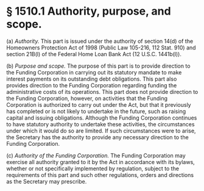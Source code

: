 # § 1510.1   Authority, purpose, and scope.

(a) *Authority.* This part is issued under the authority of section 14(d) of the Homeowners Protection Act of 1998 (Public Law 105-216, 112 Stat. 910) and section 21B(l) of the Federal Home Loan Bank Act (12 U.S.C. 1441b(l)). 


(b) *Purpose and scope.* The purpose of this part is to provide direction to the Funding Corporation in carrying out its statutory mandate to make interest payments on its outstanding debt obligations. This part also provides direction to the Funding Corporation regarding funding the administrative costs of its operations. This part does not provide direction to the Funding Corporation, however, on activities that the Funding Corporation is authorized to carry out under the Act, but that it previously has completed or is not likely to undertake in the future, such as raising capital and issuing obligations. Although the Funding Corporation continues to have statutory authority to undertake these activities, the circumstances under which it would do so are limited. If such circumstances were to arise, the Secretary has the authority to provide any necessary direction to the Funding Corporation. 


(c) *Authority of the Funding Corporation.* The Funding Corporation may exercise all authority granted to it by the Act in accordance with its bylaws, whether or not specifically implemented by regulation, subject to the requirements of this part and such other regulations, orders and directions as the Secretary may prescribe. 





